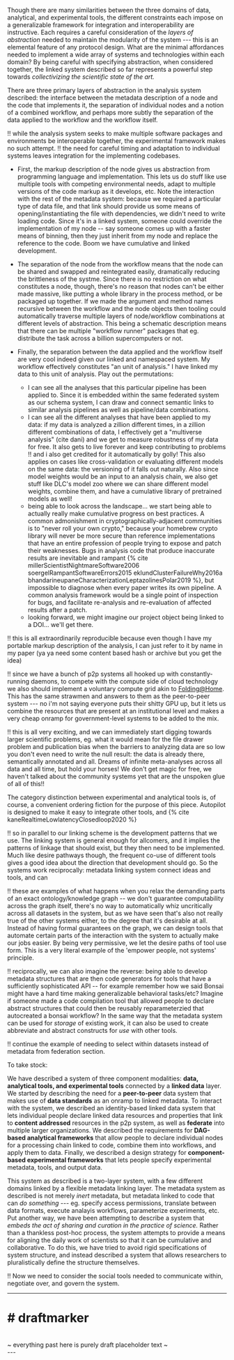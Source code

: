 Though there are many similarities between the three domains of data, analytical, and experimental tools, the different constraints each impose on a generalizable framework for integration and interoperability are instructive. Each requires a careful consideration of the *layers of abstraction* needed to maintain the modularity of the system --- this is an elemental feature of any protocol design. What are the minimal affordances needed to implement a wide array of systems and technologies within each domain? By being careful with specifying abstraction, when considered together, the linked system described so far represents a powerful step towards *collectivizing the scientific state of the art.*

There are three primary layers of abstraction in the analysis system described: the interface between the metadata description of a node and the code that implements it, the separation of individual nodes and a notion of a combined workflow, and perhaps more subtly the separation of the data applied to the workflow and the workflow itself. 




!! while the analysis system seeks to make multiple software packages and environments be interoperable together, the experimental framework makes no such attempt. !! the need for careful timing and adaptation to individual systems leaves integration for the implementing codebases.

-  First, the markup description of the node gives us abstraction from programming language and implementation. This lets us do stuff like use multiple tools with competing environmental needs, adapt to multiple versions of the code markup as it develops, etc. Note the interaction with the rest of the metadata system: because we required a particular type of data file, and that link should provide us some means of opening/instantiating the file with dependencies, we didn't need to write loading code. Since it's in a linked system, someone could override the implementation of my node -- say someone comes up with a faster means of binning, then they just inherit from my node and replace the reference to the code. Boom we have cumulative and linked development.
- The separation of the node from the workflow means that the node can be shared and swapped and reintegrated easily, dramatically reducing the brittleness of the systme. Since there is no restriction on what constitutes a node, though, there's no reason that nodes can't be either made massive, like putting a whole library in the process method, or be packaged up together. If we made the argument and method names recursive between the workflow and the node objects then tooling could automatically traverse multiple layers of node/workflow combinations at different levels of abstraction. This being a schematic description means that there can be multiple "workflow runner" packages that eg. distribute the task across a billion supercomputers or not. 
- Finally, the separation between the data applied and the workflow itself are very cool indeed given our linked and namespaced system. My workflow effectively constitutes "an unit of analysis." I have linked my data to this unit of analysis. Play out the permutations: 

    - I can see all the analyses that this particular pipeline has been applied to. Since it is embedded within the same federated system as our schema system, I can draw and connect semantic links to similar analysis pipelines as well as pipeline/data combinations. 
    - I can see all the different analyses that have been applied to my data: if my data is analyzed a zillion different times, in a zillion different combinations of data, I effectively get a "multiverse analysis" (cite dani) and we get to measure robustness of my data for free. It also gets to live forever and keep contributing to problems !! and i also get credited for it automatically by golly! This also applies on cases like cross-validation or evaluating different models on the same data: the versioning of it falls out naturally. Also since model weights would be an input to an analysis chain, we also get stuff like DLC's model zoo where we can share different model weights, combine them, and have a cumulative library of pretrained models as well!
    - being able to look across the landscape... we start being able to actually really make cumulative progress on best practices. A common admonishment in cryptographically-adjacent communities is to "never roll your own crypto," because your homebrew crypto library will never be more secure than reference implementations that have an entire profession of people trying to expose and patch their weaknesses. Bugs in analysis code that produce inaccurate results are inevitable and rampant {% cite millerScientistNightmareSoftware2006 soergelRampantSoftwareErrors2015 eklundClusterFailureWhy2016a bhandarineupaneCharacterizationLeptazolinesPolar2019 %}, but impossible to diagnose when every paper writes its own pipeline. A common analysis framework would be a single point of inspection for bugs, and facilitate re-analysis and re-evaluation of affected results after a patch. 
    - looking forward, we might imagine our project object being linked to a DOI... we'll get there.


!! this is all extraordinarily reproducible because even though I have my portable markup description of the analysis, I can just refer to it by name in my paper (ya ya need some content based hash or archive but you get the idea)

!! since we have a bunch of p2p systems all hooked up with constantly-running daemons, to compete with the compute side of cloud technology we also should implement a voluntary compute grid akin to  [Folding@Home](https://foldingathome.org/). This has the same strawmen and answers to them as the peer-to-peer system --- no i'm not saying everyone puts their shitty GPU up, but it lets us combine the resources that are present at an institutional level and makes a very cheap onramp for government-level systems to be added to the mix.

!! this is all very exciting, and we can immediately start digging towards larger scientific problems, eg. what it would mean for the file drawer problem and publication bias when the barriers to analyzing data are so low you don't even need to write the null result: the data is already there, semantically annotated and all. Dreams of infinite meta-analyses across all data and all time, but hold your horses! We don't get magic for free, we haven't talked about the community systems yet that are the unspoken glue of all of this!!

The category distinction between experimental and analytical tools is, of course, a convenient ordering fiction for the purpose of this piece. Autopilot is designed to make it easy to integrate other tools, and {% cite kaneRealtimeLowlatencyClosedloop2020 %} 

!! so in parallel to our linking scheme is the development patterns that we use. The linking system is general enough for allcomers, and it implies the patterns of linkage that should exist, but they then need to be implemented. Much like desire pathways though, the frequent co-use of different tools gives a good idea about the direction that development should go. So the systems work reciprocally: metadata linking system connect ideas and tools, and can 

!! these are examples of what happens when you relax the demanding parts of an exact ontology/knowledge graph -- we don't guarantee computability across the graph itself, there's no way to automatically whiz uncritically across all datasets in the system, but as we have seen that's also not really true of the other systems either, to the degree that it's desirable at all. Instead of having formal guarantees on the graph, we can design tools that automate certain parts of the interaction with the system to actually make our jobs easier. By being very permissive, we let the desire paths of tool use form. This is a very literal example of the 'empower people, not systems' principle.

!! reciprocally, we can also imagine the reverse: being able to develop metadata structures that are then code generators for tools that have a sufficiently sophisticated API -- for example remember how we said Bonsai might have a hard time making generalizable behavioral tasks/etc? Imagine if someone made a code compilation tool that allowed people to declare abstract structures that could then be reusably reparameterzied that autocreated a bonsai workflow? In the same way that the metadata system can be used for *storage* of existing work, it can also be used to create abbreviate and abstract constructs for *use* with other tools. 

!! continue the example of needing to select within datasets instead of metadata from federation section.

To take stock:

We have described a system of three component modalities: **data, analytical tools, and experimental tools** connected by a **linked data** layer. We started by describing the need for a **peer-to-peer** data system that makes use of **data standards** as an onramp to linked metadata. To interact with the system, we described an identity-based linked data system that lets individual people declare linked data resources and properties that link to **content addressed** resources in the p2p system, as well as **federate** into multiple larger organizations. We described the requirements for **DAG-based analytical frameworks** that allow people to declare individual nodes for a processing chain linked to code, combine them into workflows, and apply them to data. Finally, we described a design strategy for **component-based experimental frameworks** that lets people specify experimental metadata, tools, and output data. 

This system as described is a two-layer system, with a few different domains linked by a flexible metadata linking layer. The metadata system as described is not merely *inert* metadata, but metadata linked to code that can *do something* --- eg. specify access permissions, translate between data formats, execute analayis workflows, parameterize experiments, etc. Put another way, we have been attempting to describe a system that *embeds the act of sharing and curation in the practice of science.* Rather than a thankless post-hoc process, the system attempts to provide a means for aligning the daily work of scientists so that it can be cumulative and collaborative. To do this, we have tried to avoid rigid specifications of system structure, and instead described a system that allows researchers to pluralistically define the structure themselves.

!! Now we need to consider the social tools needed to communicate within, negotiate over, and govern the system.


---
<div id="draftmarker"><h1># draftmarker</h1><br>~ everything past here is purely draft placeholder text ~  </div>
---


